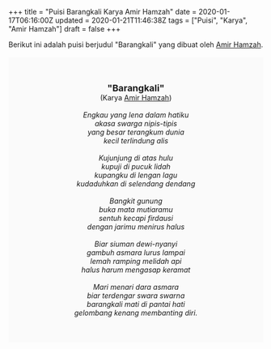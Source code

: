 +++
title = "Puisi Barangkali Karya Amir Hamzah"
date = 2020-01-17T06:16:00Z
updated = 2020-01-21T11:46:38Z
tags = ["Puisi", "Karya", "Amir Hamzah"]
draft = false
+++

<div dir="ltr" style="text-align: left;" trbidi="on"><div style="text-align: justify;">Berikut ini adalah puisi berjudul "Barangkali" yang dibuat oleh <a href="https://ensiklopedia.kemdikbud.go.id/sastra/artikel/Amir_Hamzah" target="_blank">Amir Hamzah</a>. </div><br /><div style="background: #FAFAFA; font-size: 14px; height: auto; margin: 0 auto; padding: 50px; text-align: center; width: auto;"><span style="font-size: 18px;"><b>"Barangkali"</b></span><br />(Karya <a href="https://www.sekata.web.id/tags/amir-hamzah" target="_blank">Amir Hamzah</a>) <br /><br /><i>Engkau yang lena dalam hatiku<br />akasa swarga nipis-tipis<br />yang besar terangkum dunia<br />kecil terlindung alis<br /><br />Kujunjung di atas hulu<br />kupuji di pucuk lidah<br />kupangku di lengan lagu<br />kudaduhkan di selendang dendang<br /><br />Bangkit gunung<br />buka mata mutiaramu<br />sentuh kecapi firdausi<br />dengan jarimu menirus halus<br /><br />Biar siuman dewi-nyanyi<br />gambuh asmara lurus lampai<br />lemah ramping melidah api<br />halus harum mengasap keramat<br /><br />Mari menari dara asmara<br />biar terdengar swara swarna<br />barangkali mati di pantai hati<br />gelombang kenang membanting diri.</i> </div></div>
